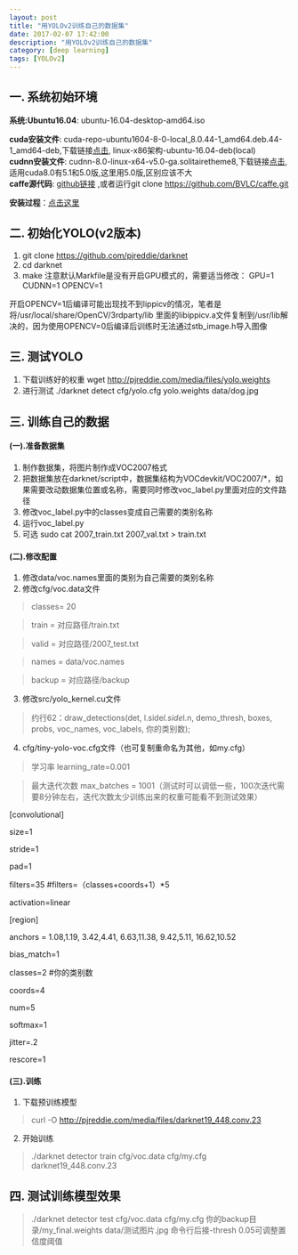 ```yaml
---
layout: post
title: "用YOLOv2训练自己的数据集"
date: 2017-02-07 17:42:00
description: "用YOLOv2训练自己的数据集"
category: [deep learning]
tags: [YOLOv2]
---
```



## 一. 系统初始环境

<!--more-->

**系统:Ubuntu16.04**:  ubuntu-16.04-desktop-amd64.iso<br />

**cuda安装文件**: cuda-repo-ubuntu1604-8-0-local_8.0.44-1_amd64.deb.44-1_amd64-deb,下载链接[点击](https://developer.nvidia.com/cuda-downloads), linux-x86架构-ubuntu-16.04-deb(local) <br />
**cudnn安装文件**: cudnn-8.0-linux-x64-v5.0-ga.solitairetheme8,下载链接[点击](https://developer.nvidia.com/cudnn), 适用cuda8.0有5.1和5.0版,这里用5.0版,区别应该不大 <br />
**caffe源代码**: [github链接](https://github.com/BVLC/caffe) ,或者运行git clone https://github.com/BVLC/caffe.git <br />

**安装过程**：[点击这里](https://hyzhan.github.io/2016/11/11/2016-11-11-ubunt16.04%E4%B8%8Bcaffe%E7%8E%AF%E5%A2%83%E5%AE%89%E8%A3%85/)

## 二. 初始化YOLO(v2版本)

1. git clone https://github.com/pjreddie/darknet
2. cd darknet
3. make
注意默认Markfile是没有开启GPU模式的，需要适当修改：
GPU=1
CUDNN=1
OPENCV=1

开启OPENCV=1后编译可能出现找不到lippicv的情况，笔者是将/usr/local/share/OpenCV/3rdparty/lib 里面的libippicv.a文件复制到/usr/lib解决的，因为使用OPENCV=0后编译后训练时无法通过stb_image.h导入图像


## 三. 测试YOLO

1. 下载训练好的权重 wget http://pjreddie.com/media/files/yolo.weights
2. 进行测试 ./darknet detect cfg/yolo.cfg yolo.weights data/dog.jpg

## 三. 训练自己的数据

#### (一).准备数据集

1. 制作数据集，将图片制作成VOC2007格式
2. 把数据集放在darknet/script中，数据集结构为VOCdevkit/VOC2007/*，如果需要改动数据集位置或名称，需要同时修改voc_label.py里面对应的文件路径 
3. 修改voc_label.py中的classes变成自己需要的类别名称
4. 运行voc_label.py
5. 可选 sudo cat 2007_train.txt 2007_val.txt > train.txt

#### (二).修改配置

1. 修改data/voc.names里面的类别为自己需要的类别名称
2. 修改cfg/voc.data文件
> classes= 20

> train  = 对应路径/train.txt

> valid  = 对应路径/2007_test.txt

> names = data/voc.names

> backup = 对应路径/backup

3. 修改src/yolo_kernel.cu文件
> 约行62：draw_detections(det, l.side*l.side*l.n, demo_thresh, boxes, probs, voc_names, voc_labels, 你的类别数);

4. cfg/tiny-yolo-voc.cfg文件（也可复制重命名为其他，如my.cfg）
> 学习率 learning_rate=0.001

> 最大迭代次数 max_batches = 1001（测试时可以调低一些，100次迭代需要8分钟左右，迭代次数太少训练出来的权重可能看不到测试效果）

[convolutional]

size=1

stride=1

pad=1

filters=35  #filters=（classes+coords+1）*5

activation=linear

[region]

anchors = 1.08,1.19,  3.42,4.41,  6.63,11.38,  9.42,5.11,  16.62,10.52

bias_match=1

classes=2  #你的类别数

coords=4

num=5

softmax=1

jitter=.2

rescore=1


#### (三).训练

1. 下载预训练模型 
>curl -O http://pjreddie.com/media/files/darknet19_448.conv.23
2. 开始训练
> ./darknet detector train cfg/voc.data cfg/my.cfg darknet19_448.conv.23

## 四. 测试训练模型效果

> ./darknet detector test cfg/voc.data cfg/my.cfg 你的backup目录/my_final.weights data/测试图片.jpg
命令行后接-thresh 0.05可调整置信度阈值